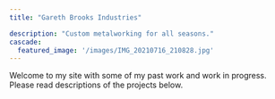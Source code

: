 ```yaml
---
title: "Gareth Brooks Industries"

description: "Custom metalworking for all seasons."
cascade:
  featured_image: '/images/IMG_20210716_210828.jpg'
---
```


Welcome to my site with some of my past work and work in progress. Please read descriptions of the projects below.

